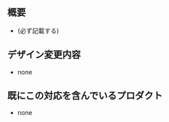## 概要

- (必ず記載する)

## デザイン変更内容
<!--
|変更前|変更後|
|---|---|
|画像|画像|
-->

- none

## 既にこの対応を含んでいるプロダクト
<!-- 参考にあれば記載 -->

- none